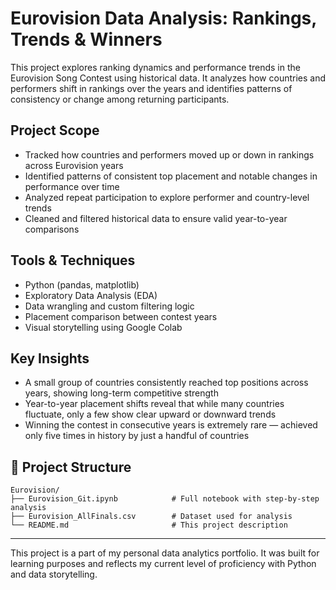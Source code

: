 # Eurovision Data Analysis: Rankings, Trends & Winners

This project explores ranking dynamics and performance trends in the Eurovision Song Contest using historical data.
It analyzes how countries and performers shift in rankings over the years and identifies patterns of consistency or change among returning participants.

## Project Scope

- Tracked how countries and performers moved up or down in rankings across Eurovision years
- Identified patterns of consistent top placement and notable changes in performance over time
- Analyzed repeat participation to explore performer and country-level trends
- Cleaned and filtered historical data to ensure valid year-to-year comparisons

## Tools & Techniques

- Python (pandas, matplotlib)	
- Exploratory Data Analysis (EDA)
- Data wrangling and custom filtering logic
- Placement comparison between contest years
- Visual storytelling using Google Colab

## Key Insights

- A small group of countries consistently reached top positions across years, showing long-term competitive strength
- Year-to-year placement shifts reveal that while many countries fluctuate, only a few show clear upward or downward trends
- Winning the contest in consecutive years is extremely rare — achieved only five times in history by just a handful of countries
 
## 📁 Project Structure

```
Eurovision/
├── Eurovision_Git.ipynb       		# Full notebook with step-by-step analysis
├── Eurovision_AllFinals.csv        # Dataset used for analysis
└── README.md        				# This project description
```

---

This project is a part of my personal data analytics portfolio. It was built for learning purposes and reflects my current level of proficiency with Python and data storytelling.